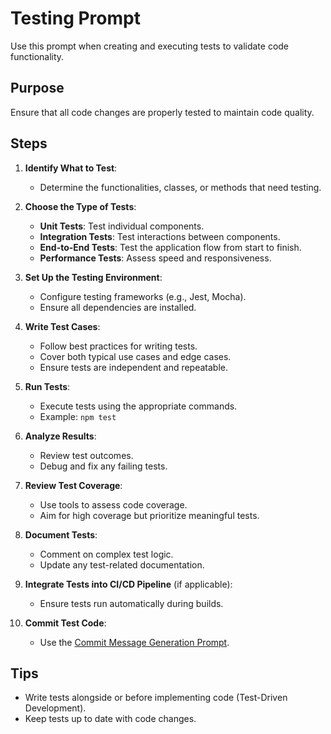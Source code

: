 # Testing Prompt

Use this prompt when creating and executing tests to validate code functionality.

## Purpose
Ensure that all code changes are properly tested to maintain code quality.

## Steps

1. **Identify What to Test**:
   - Determine the functionalities, classes, or methods that need testing.

2. **Choose the Type of Tests**:
   - **Unit Tests**: Test individual components.
   - **Integration Tests**: Test interactions between components.
   - **End-to-End Tests**: Test the application flow from start to finish.
   - **Performance Tests**: Assess speed and responsiveness.

3. **Set Up the Testing Environment**:
   - Configure testing frameworks (e.g., Jest, Mocha).
   - Ensure all dependencies are installed.

4. **Write Test Cases**:
   - Follow best practices for writing tests.
   - Cover both typical use cases and edge cases.
   - Ensure tests are independent and repeatable.

5. **Run Tests**:
   - Execute tests using the appropriate commands.
   - Example: `npm test`

6. **Analyze Results**:
   - Review test outcomes.
   - Debug and fix any failing tests.

7. **Review Test Coverage**:
   - Use tools to assess code coverage.
   - Aim for high coverage but prioritize meaningful tests.

8. **Document Tests**:
   - Comment on complex test logic.
   - Update any test-related documentation.

9. **Integrate Tests into CI/CD Pipeline** (if applicable):
   - Ensure tests run automatically during builds.

10. **Commit Test Code**:
    - Use the [Commit Message Generation Prompt](#3-commit-message-generation-prompt).

## Tips
- Write tests alongside or before implementing code (Test-Driven Development).
- Keep tests up to date with code changes.